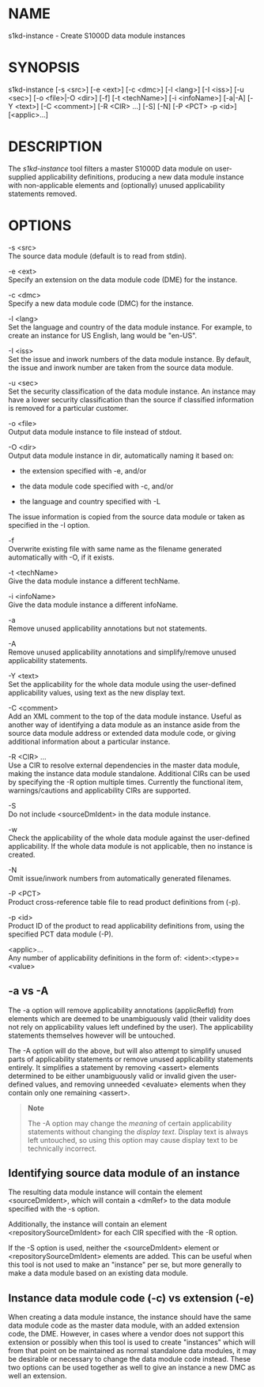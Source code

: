 NAME
====

s1kd-instance - Create S1000D data module instances

SYNOPSIS
========

s1kd-instance \[-s &lt;src&gt;\] \[-e &lt;ext&gt;\] \[-c &lt;dmc&gt;\] \[-l &lt;lang&gt;\] \[-I &lt;iss&gt;\] \[-u &lt;sec&gt;\] \[-o &lt;file&gt;|-O &lt;dir&gt;\] \[-f\] \[-t &lt;techName&gt;\] \[-i &lt;infoName&gt;\] \[-a|-A\] \[-Y &lt;text&gt;\] \[-C &lt;comment&gt;\] \[-R &lt;CIR&gt; ...\] \[-S\] \[-N\] \[-P &lt;PCT&gt; -p &lt;id&gt;\] \[&lt;applic&gt;...\]

DESCRIPTION
===========

The *s1kd-instance* tool filters a master S1000D data module on user-supplied applicability definitions, producing a new data module instance with non-applicable elements and (optionally) unused applicability statements removed.

OPTIONS
=======

-s &lt;src&gt;  
The source data module (default is to read from stdin).

-e &lt;ext&gt;  
Specify an extension on the data module code (DME) for the instance.

-c &lt;dmc&gt;  
Specify a new data module code (DMC) for the instance.

-l &lt;lang&gt;  
Set the language and country of the data module instance. For example, to create an instance for US English, lang would be "en-US".

-I &lt;iss&gt;  
Set the issue and inwork numbers of the data module instance. By default, the issue and inwork number are taken from the source data module.

-u &lt;sec&gt;  
Set the security classification of the data module instance. An instance may have a lower security classification than the source if classified information is removed for a particular customer.

-o &lt;file&gt;  
Output data module instance to file instead of stdout.

-O &lt;dir&gt;  
Output data module instance in dir, automatically naming it based on:

-   the extension specified with -e, and/or

-   the data module code specified with -c, and/or

-   the language and country specified with -L

The issue information is copied from the source data module or taken as specified in the -I option.

-f  
Overwrite existing file with same name as the filename generated automatically with -O, if it exists.

-t &lt;techName&gt;  
Give the data module instance a different techName.

-i &lt;infoName&gt;  
Give the data module instance a different infoName.

-a  
Remove unused applicability annotations but not statements.

-A  
Remove unused applicability annotations and simplify/remove unused applicability statements.

-Y &lt;text&gt;  
Set the applicability for the whole data module using the user-defined applicability values, using text as the new display text.

-C &lt;comment&gt;  
Add an XML comment to the top of the data module instance. Useful as another way of identifying a data module as an instance aside from the source data module address or extended data module code, or giving additional information about a particular instance.

-R &lt;CIR&gt; ...  
Use a CIR to resolve external dependencies in the master data module, making the instance data module standalone. Additional CIRs can be used by specifying the -R option multiple times. Currently the functional item, warnings/cautions and applicability CIRs are supported.

-S  
Do not include &lt;sourceDmIdent&gt; in the data module instance.

-w  
Check the applicability of the whole data module against the user-defined applicability. If the whole data module is not applicable, then no instance is created.

-N  
Omit issue/inwork numbers from automatically generated filenames.

-P &lt;PCT&gt;  
Product cross-reference table file to read product definitions from (-p).

-p &lt;id&gt;  
Product ID of the product to read applicability definitions from, using the specified PCT data module (-P).

&lt;applic&gt;...  
Any number of applicability definitions in the form of: &lt;ident&gt;:&lt;type&gt;=&lt;value&gt;

-a vs -A
--------

The -a option will remove applicability annotations (applicRefId) from elements which are deemed to be unambiguously valid (their validity does not rely on applicability values left undefined by the user). The applicability statements themselves however will be untouched.

The -A option will do the above, but will also attempt to simplify unused parts of applicability statements or remove unused applicability statements entirely. It simplifies a statement by removing &lt;assert&gt; elements determined to be either unambiguously valid or invalid given the user-defined values, and removing unneeded &lt;evaluate&gt; elements when they contain only one remaining &lt;assert&gt;.

> **Note**
>
> The -A option may change the *meaning* of certain applicability statements without changing the *display text*. Display text is always left untouched, so using this option may cause display text to be technically incorrect.

Identifying source data module of an instance
---------------------------------------------

The resulting data module instance will contain the element &lt;sourceDmIdent&gt;, which will contain a &lt;dmRef&gt; to the data module specified with the -s option.

Additionally, the instance will contain an element &lt;repositorySourceDmIdent&gt; for each CIR specified with the -R option.

If the -S option is used, neither the &lt;sourceDmIdent&gt; element or &lt;repositorySourceDmIdent&gt; elements are added. This can be useful when this tool is not used to make an "instance" per se, but more generally to make a data module based on an existing data module.

Instance data module code (-c) vs extension (-e)
------------------------------------------------

When creating a data module instance, the instance should have the same data module code as the master data module, with an added extension code, the DME. However, in cases where a vendor does not support this extension or possibly when this tool is used to create "instances" which will from that point on be maintained as normal standalone data modules, it may be desirable or necessary to change the data module code instead. These two options can be used together as well to give an instance a new DMC as well an extension.
